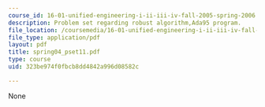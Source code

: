 ```yaml
---
course_id: 16-01-unified-engineering-i-ii-iii-iv-fall-2005-spring-2006
description: Problem set regarding robust algorithm,Ada95 program.
file_location: /coursemedia/16-01-unified-engineering-i-ii-iii-iv-fall-2005-spring-2006/323be974f0fbcb8dd4842a996d08582c_spring04_pset11.pdf
file_type: application/pdf
layout: pdf
title: spring04_pset11.pdf
type: course
uid: 323be974f0fbcb8dd4842a996d08582c

---
```

None